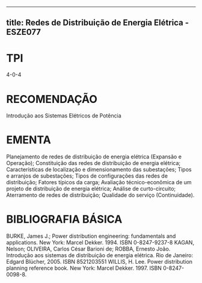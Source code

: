 
---
title: Redes de Distribuição de Energia Elétrica - ESZE077 
---

# TPI

4-0-4

# RECOMENDAÇÃO

Introdução aos Sistemas Elétricos de Potência

# EMENTA

Planejamento de redes de distribuição de energia elétrica (Expansão e Operação); Constituição das redes de distribuição de energia elétrica; Características de localização e dimensionamento das subestações; Tipos e arranjos de subestações; Tipos de configurações das redes de distribuição; Fatores típicos da carga; Avaliação técnico-econômica de um projeto de distribuição de energia elétrica; Análise de curto-circuito; Aterramento de redes de distribuição; Qualidade do serviço (Continuidade).

# BIBLIOGRAFIA BÁSICA

BURKE, James J.; Power distribution engineering: fundamentals and applications. New York: Marcel Dekker. 1994. ISBN 0-8247-9237-8
KAGAN, Nelson; OLIVEIRA, Carlos César Barioni de; ROBBA, Ernesto João. Introdução aos sistemas de distribuição de energia elétrica. Rio de Janeiro: Edgard Blücher, 2005. ISBN 8521203551
WILLIS, H. Lee. Power distribution planning reference book. New York: Marcel Dekker. 1997. ISBN 0-8247-0098-8.
        